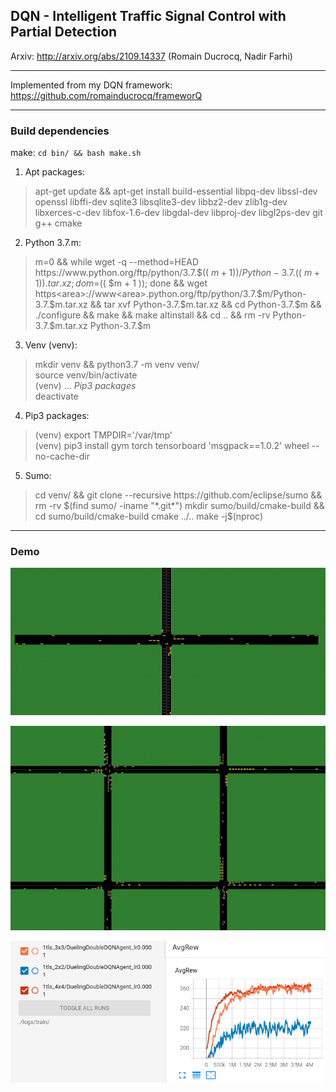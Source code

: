 ## DQN - Intelligent Traffic Signal Control with Partial Detection

Arxiv: http://arxiv.org/abs/2109.14337 (Romain Ducrocq, Nadir Farhi)  

****

Implemented from my DQN framework: https://github.com/romainducrocq/frameworQ  

****

### Build dependencies

make: `cd bin/ && bash make.sh`

1. Apt packages:  
> apt-get update && apt-get install build-essential libpq-dev libssl-dev openssl libffi-dev sqlite3 libsqlite3-dev libbz2-dev zlib1g-dev libxerces-c-dev libfox-1.6-dev libgdal-dev libproj-dev libgl2ps-dev git g++ cmake

2. Python 3.7.m:  
> m=0 && while wget -q --method=HEAD https<area>://www<area>.python.org/ftp/python/3.7.$(( $m + 1 ))/Python-3.7.$(( $m + 1 )).tar.xz; do m=$(( $m + 1 )); done && wget https<area>://www<area>.python.org/ftp/python/3.7.$m/Python-3.7.$m.tar.xz && tar xvf Python-3.7.$m.tar.xz && cd Python-3.7.$m && ./configure && make && make altinstall && cd .. && rm -rv Python-3.7.$m.tar.xz Python-3.7.$m  

3. Venv (venv):
> mkdir venv && python3.7 -m venv venv/  
> source venv/bin/activate  
> (venv) ... *Pip3 packages*  
> deactivate  

4. Pip3 packages:  
> (venv) export TMPDIR='/var/tmp'  
> (venv) pip3 install gym torch tensorboard 'msgpack==1.0.2' wheel --no-cache-dir  

5. Sumo:  
> cd venv/ && git clone --recursive https<area>://github<area>.com/eclipse/sumo && rm -rv $(find sumo/ -iname "*.git*")  
> mkdir sumo/build/cmake-build && cd sumo/build/cmake-build  
> cmake ../..  
> make -j$(nproc)  

****

### Demo

![Demo 2 gif](demo/demo_1.gif)  

![Demo 5 gif](demo/demo_2.gif)  

![Demo tensorboard png](demo/demo_tensorboard.png)  

